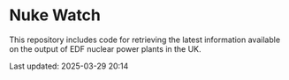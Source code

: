 # Nuke Watch

This repository includes code for retrieving the latest information available on the output of EDF nuclear power plants in the UK.

Last updated: 2025-03-29 20:14